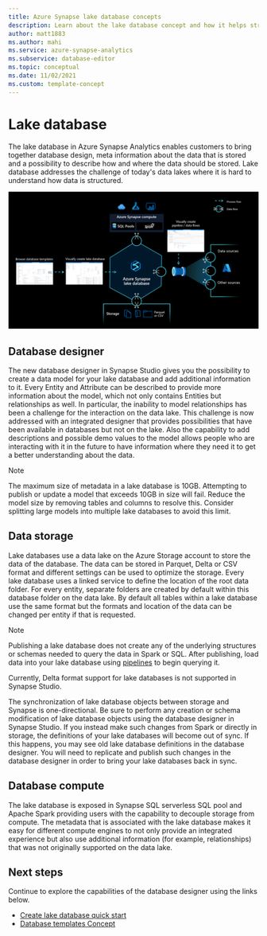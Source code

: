 ```yaml
---
title: Azure Synapse lake database concepts
description: Learn about the lake database concept and how it helps structure data.
author: matt1883
ms.author: mahi
ms.service: azure-synapse-analytics
ms.subservice: database-editor
ms.topic: conceptual
ms.date: 11/02/2021
ms.custom: template-concept
---
```



# Lake database

The lake database in Azure Synapse Analytics enables customers to bring together database design, meta information about the data that is stored and a possibility to describe how and where the data should be stored. Lake database addresses the challenge of today's data lakes where it is hard to understand how data is structured.  

![Lake database overview](./media/concepts-lake-database/lake-database-overview.png)


## Database designer

The new database designer in Synapse Studio gives you the possibility to create a data model for your lake database and add additional information to it. Every Entity and Attribute can be described to provide more information about the model, which not only contains Entities but relationships as well. In particular, the inability to model relationships has been a challenge for the interaction on the data lake. This challenge is now addressed with an integrated designer that provides possibilities that have been available in databases but not on the lake. Also the capability to add descriptions and possible demo values to the model allows people who are interacting with it in the future to have information where they need it to get a better understanding about the data. 

> [!NOTE] 
> The maximum size of metadata in a lake database is 10GB. Attempting to publish or update a model that exceeds 10GB in size will fail. Reduce the model size by removing tables and columns to resolve this. Consider splitting large models into multiple lake databases to avoid this limit.

## Data storage 

Lake databases use a data lake on the Azure Storage account to store the data of the database. The data can be stored in Parquet, Delta or CSV format and different settings can be used to optimize the storage. Every lake database uses a linked service to define the location of the root data folder. For every entity, separate folders are created by default within this database folder on the data lake. By default all tables within a lake database use the same format but the formats and location of the data can be changed per entity if that is requested. 

> [!NOTE] 
> Publishing a lake database does not create any of the underlying structures or schemas needed to query the data in Spark or SQL. After publishing, load data into your lake database using [pipelines](../data-integration/data-integration-data-lake.md) to begin querying it.
> 
> Currently, Delta format support for lake databases is not supported in Synapse Studio.
> 
> The synchronization of lake database objects between storage and Synapse is one-directional. Be sure to perform any creation or schema modification of lake database objects using the database designer in Synapse Studio. If you instead make such changes from Spark or directly in storage, the definitions of your lake databases will become out of sync. If this happens, you may see old lake database definitions in the database designer. You will need to replicate and publish such changes in the database designer in order to bring your lake databases back in sync.

## Database compute

The lake database is exposed in Synapse SQL serverless SQL pool and Apache Spark providing users with the capability to decouple storage from compute. The metadata that is associated with the lake database makes it easy for different compute engines to not only provide an integrated experience but also use additional information (for example, relationships) that was not originally supported on the data lake. 

## Next steps

Continue to explore the capabilities of the database designer using the links below.
- [Create lake database quick start](quick-start-create-lake-database.md)
- [Database templates Concept](concepts-database-templates.md)
